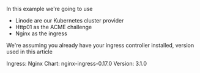 In this example we're going to use
* Linode are our Kubernetes cluster provider
* Http01 as the ACME challenge
* Nginx as the ingress


We're assuming you already have your ingress controller installed, version used in this article 

Ingress: Nginx
Chart:  nginx-ingress-0.17.0
Version: 3.1.0
